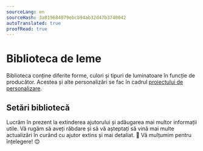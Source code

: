 ```yaml
---
sourceLang: en
sourceHash: 3a819684079ebcb94ab32d47b3740042
autoTranslated: true
proofRead: true
---
```



# Biblioteca de leme

Biblioteca conține diferite forme, culori și tipuri de luminatoare în funcție de producător. Acestea și alte personalizări se fac în cadrul [proiectului de personalizare](customisationProject.md).

## Setări bibliotecă
Lucrăm în prezent la extinderea ajutorului și adăugarea mai multor informații utile. Vă rugăm să aveți răbdare și să vă așteptați să vină mai multe actualizări în curând cu ajutor extins și mai detaliat. 🚀 Vă mulțumim pentru înțelegere! 😊